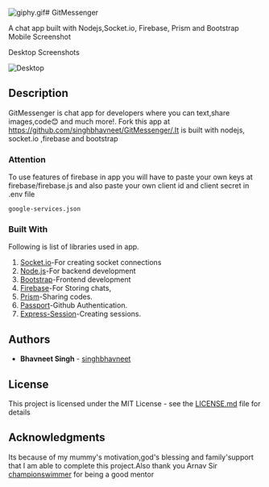 ![giphy.gif](https://www.dropbox.com/s/bpcxleht4ejjd28/giphy.gif?dl=0&raw=1)# GitMessenger

A chat app built with Nodejs,Socket.io, Firebase, Prism and Bootstrap
Mobile Screenshot

Desktop Screenshots

![Desktop](https://lh3.googleusercontent.com/tkRYOBuqb84_Sn-eOfXrOJfeL6XkM8QWSvbIL0QnUspgSWWb2uNfyL3DVvDegvArK4wKhy4YJ8pwQocyEjDVHBnsTsmxXiYVfOVeuFUbObVycH8RxCcm05FtR5aQhOjiUek10GL-8Nyan9064spp6ObxegvtxwcMYtz2SdsHMKeyzVcUcbMNv3q1V7_l0JkVBi6UO7YapwIRPl0lubS5zRWhuXQzh94oWHhcEvTc1tIhjrWJNkjD3gkIyCRUf0K3RpA8Hu7oV1QzyLIrYX1TH0PodwCw_8w_NnlPX7L3eM1Cm4HW2ceIVIETdvE4LjlDJTCLeBCnF2lH5v0mAQaOYLlGJhVPbxj7hmKFFcY7VtQ3epCkYvvP3VuHb_hXkRNHvIkp8eHobAIzSTw4gQN0XzQS5SMlYQTeDB-u1Sfldr0OPlr8a9fFB6Z5U4hEhRkqVzY1yYzaWQQ1jcXiPrSI-f7T4u2YsyhraELIkH-9xuvGd0z_Ul07Jq2RTYqF4FevNjLlUBSWNRIoep7UJhqOOLKftoR3ahtQGZj8oROWSaBJBzCafOjlbwi3rCHFzHs38etXUb5v9j1Wl5cP_kWw962wIFAu97H3zuXWReC06q7QUp5PolcXCVzREGniqCEegTME445TjS9L4fJJ1NOmaMQ=w1920-h754-no)

## Description

GitMessenger is chat app for developers where you can text,share images,code😊 and much more!. Fork this app at https://github.com/singhbhavneet/GitMessenger/.It is built with nodejs, socket.io ,firebase and bootstrap

### Attention

To use features of firebase in app you will have to paste your own keys at firebase/firebase.js and also paste your own client id and client secret in .env file

```
google-services.json
```

### Built With

Following is list of  libraries used in app.
1) [Socket.io](https://socket.io/)-For creating socket connections
2) [Node.js](https://nodejs.org/en/)-For backend development
5) [Bootstrap](https://getbootstrap.com/)-Frontend development
3) [Firebase](https://firebase.google.com)-For Storing chats,
4) [Prism](https://prismjs.com/)-Sharing codes.
5) [Passport](https://www.npmjs.com/package/passport)-Github Authentication.
6) [Express-Session](https://www.npmjs.com/package/express-session)-Creating sessions. 


## Authors

* **Bhavneet Singh**  - [singhbhavneet](https://github.com/singhbhavneet)

## License

This project is licensed under the MIT License - see the [LICENSE.md](LICENSE.md) file for details

## Acknowledgments

Its because of my mummy's motivation,god's blessing and family'support that I am able to complete this project.Also thank you Arnav Sir [championswimmer](https://github.com/championswimmer) for being a good mentor 
